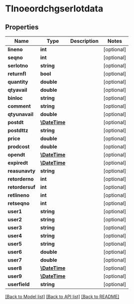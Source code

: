 # TInoeordchgserlotdata

## Properties
Name | Type | Description | Notes
------------ | ------------- | ------------- | -------------
**lineno** | **int** |  | [optional] 
**seqno** | **int** |  | [optional] 
**serlotno** | **string** |  | [optional] 
**returnfl** | **bool** |  | [optional] 
**quantity** | **double** |  | [optional] 
**qtyavail** | **double** |  | [optional] 
**binloc** | **string** |  | [optional] 
**comment** | **string** |  | [optional] 
**qtyunavail** | **double** |  | [optional] 
**postdt** | [**\DateTime**](\DateTime.md) |  | [optional] 
**postdttz** | **string** |  | [optional] 
**price** | **double** |  | [optional] 
**prodcost** | **double** |  | [optional] 
**opendt** | [**\DateTime**](\DateTime.md) |  | [optional] 
**expiredt** | [**\DateTime**](\DateTime.md) |  | [optional] 
**reasunavty** | **string** |  | [optional] 
**retorderno** | **int** |  | [optional] 
**retordersuf** | **int** |  | [optional] 
**retlineno** | **int** |  | [optional] 
**retseqno** | **int** |  | [optional] 
**user1** | **string** |  | [optional] 
**user2** | **string** |  | [optional] 
**user3** | **string** |  | [optional] 
**user4** | **string** |  | [optional] 
**user5** | **string** |  | [optional] 
**user6** | **double** |  | [optional] 
**user7** | **double** |  | [optional] 
**user8** | [**\DateTime**](\DateTime.md) |  | [optional] 
**user9** | [**\DateTime**](\DateTime.md) |  | [optional] 
**userfield** | **string** |  | [optional] 

[[Back to Model list]](../README.md#documentation-for-models) [[Back to API list]](../README.md#documentation-for-api-endpoints) [[Back to README]](../README.md)


